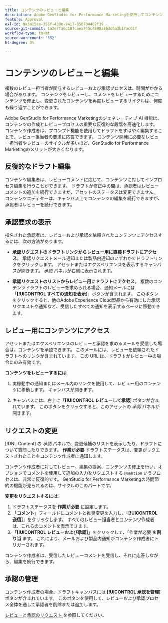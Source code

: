 ```yaml
---
title: コンテンツのレビューと編集
description: Adobe GenStudio for Performance Marketingを使用してコンテンツを反復的にレビューおよび編集する方法について説明します。
feature: Approval
exl-id: 9a3a15aa-355f-439e-9417-850704402f39
source-git-commit: 1a2e7fa6c107caea745c4898a863d6a3b17ac61f
workflow-type: tm+mt
source-wordcount: '552'
ht-degree: 0%

---
```


# コンテンツのレビューと編集

複数のレビュー担当者が関与するレビューおよび承認プロセスは、時間がかかる場合があります。 コンテンツをレビューし、コメントをレビューするためにコンテンツを修正し、変更されたコンテンツを再度レビューするサイクルは、何度も繰り返すことができます。

Adobe GenStudio for Performance Marketingのジェネレーティブ AI 機能は、コンテンツの作成とレビュープロセスの重要な反復的な段階を高速化します。 コンテンツ作成者は、プロンプト機能を使用してドラフトをすばやく編集することで、レビュー担当者の要求に応答できます。 コンテンツ開発に必要なレビュー担当者やレビューのサイクルが多いほど、GenStudio for Performance Marketingのメリットが大きくなります。

## 反復的なドラフト編集

コンテンツ編集者は、レビューコメントに応じて、コンテンツに対してインプロセス編集を行うことができます。 ドラフトが修正中の間は、承認者はレビューコメントの追加を続行できますが、アセットのステータスは変更できません。 コンテンツエディターは、キャンバス上でコンテンツの編集を続行できますが、承認者はレビューを続行できます。

## 承認要求の表示

指名された承認者は、レビューおよび承認を依頼されたコンテンツにアクセスするには、次の方法があります。

* **承認リクエストのドラフトリンクからレビュー用に直接ドラフトにアクセス**。 承認リクエストメール通知または製品内通知のいずれかでドラフトリンクをクリックします。  アセットまたはエクスペリエンスを表示するキャンバスが開きます。 _承認_ パネルが右側に表示されます。

* **承認リクエストのリストからレビュー用にドラフトにアクセス**。 複数のコンテンツドラフトのレビューを求められる場合、通知メールには「**[!UICONTROL すべての通知を表示]**」ボタンが含まれます。 このボタンをクリックすると、他のAdobe Experience Cloud製品から有効にした承認リクエストや通知など、受信したすべての通知を表示するページに移動できます。

## レビュー用にコンテンツにアクセス

アセットまたはエクスペリエンスのレビューと承認を求めるメールを受信した場合は、コンテンツを承認できます。 このメールには、レビューを依頼されたドラフトへのリンクが含まれています。 この URL は、ドラフトがレビュー中の場合にのみ有効です。

**コンテンツをレビューするには**:

1. 実稼動中の通知またはメール内のリンクを使用して、レビュー用のコンテンツに移動します。 キャンバスが開きます。

1. キャンバスには、右上に「**[!UICONTROL レビューして承認]** ボタンが含まれています。 このボタンをクリックすると、このアセットの _承認_ パネルが開きます。

## リクエストの変更

[!DNL Content] の _承認_ パネルで、変更候補のリストを表示したり、ドラフトについて質問したりできます。 **作業が必要** ドラフトステータスは、変更がリクエストされたことをコンテンツ作成者に通知します。

コンテンツ作成者に対してレビュー、編集の提案、コンテンツの修正を行い、オプションでコメントを使用して追加の入力をリクエストする `@mention` いうプロセスは、非常に反復的です。 GenStudio for Performance Marketingの時間節約の機能が見られるのは、サイクルのこのパートです。

**変更をリクエストするには**:

1. ドラフトステータスを **作業が必要** に設定します。
1. 「**コメント**」フィールドにコメントと推奨変更を入力し、「**[!UICONTROL 送信]**」をクリックします。 すべてのレビュー担当者とコンテンツ作成者は、これらのコメントを表示できます。
1. 「**[!UICONTROL レビューおよび承認]**」をクリックして、「作業が必要 **を割り当** ます。 これにより、メールおよび製品内通知がコンテンツ作成者にトリガーされます。

コンテンツ作成者は、受信したレビューコメントを受信し、それに応答しながら、編集を続行できます。

## 承認の管理

コンテンツ作成者の場合、ドラフトキャンバスには **[!UICONTROL 承認を管理]** ボタンが含まれています。 このボタンを使用して、レビューおよび承認プロセス全体を通して承認者を削除または追加します。

[ レビューと承認のリクエスト ](./request-review.md) を参照してください。
